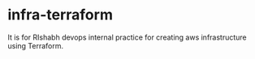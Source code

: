 # infra-terraform
It is for RIshabh devops internal practice for creating aws infrastructure using Terraform.
